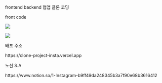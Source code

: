 <p>frontend backend 협업 클론 코딩</p>
<p>front code</p>
<p>
  <img src=https://github.com/engelhyunji/insta-clone/assets/145903783/9884d728-c104-4a10-807f-acd2bd89728a)>

</p>

<p>
  <img src=https://github.com/engelhyunji/insta-clone/assets/145903783/d4385e02-3030-483d-9e1d-b1407b04f855)>

</p>
<p>
  배포 주소
</p>
<p>
  https://clone-project-insta.vercel.app
</p>
<p>
  노션 S.A
</p>
<p>
  https://www.notion.so/1-Instagram-b9ff49da248345b3a7f90e68b3616412
</p>
